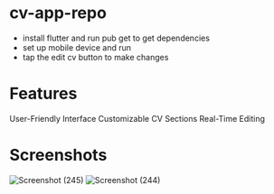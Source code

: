# cv-app-repo
- install flutter and run pub get to get dependencies
- set up mobile device and run
- tap the edit cv button to make changes

# Features
User-Friendly Interface
Customizable CV Sections
Real-Time Editing

# Screenshots
![Screenshot (245)](https://github.com/Void-0x32/cv-app-repo/assets/58668861/b703519b-9e26-436d-91a8-16594392d67a)
![Screenshot (244)](https://github.com/Void-0x32/cv-app-repo/assets/58668861/5ec07ec6-5f80-4718-a737-b4ac66d9d7e7)
